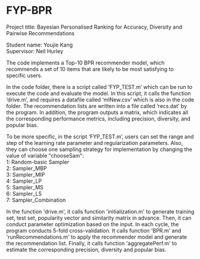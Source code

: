 # FYP-BPR

Project title: Bayesian Personalised Ranking for Accuracy, Diversity and Pairwise Recommendations

Student name: Youjie Kang    
Supervisor: Neil Hurley

The code implements a Top-10 BPR recommender model, 
which recommends a set of 10 items that are likely to be most satisfying to specific users. 

In the code folder, there is a script called ‘FYP_TEST.m’ which can be run to execute the code and evaluate the model.
In this script, it calls the function ‘drive.m’, and requires a datafile called ‘mlNew.csv’ which is also in the code folder.
The recommendation lists are written into a file called ‘recs.dat’ by the program.
In addition, the program outputs a matrix, which indicates all the corresponding performance metrics,
including precision, diversity, and popular bias.

To be more specific, in the script ‘FYP_TEST.m’, 
users can set the range and step of the learning rate parameter and regularization parameters. 
Also, they can choose one sampling strategy for implementation by changing the value of variable "chooseSam":    
1: Random-basic Sampler  
2: Sampler_MBP  
3: Sampler_MIP  
4: Sampler_LP   
5: Sampler_MS   
6: Sampler_LS   
7: Sampler_Combination   

In the function 'drive.m',
it calls function 'initialization.m' to generate training set, test set, popularity vector and similarity matrix in advance.
Then, it can conduct parameter optimization based on the input.
In each cycle, the program conducts 5-fold cross-validation.
It calls function 'BPR.m' and 'runRecommendations.m' to apply the recommender model and generate the recommendation list.
Finally, it calls function 'aggregatePerf.m' to estimate the corresponding precision, diversity and popular bias.


